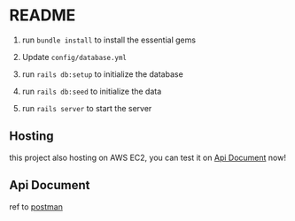 # README

1. run `bundle install` to install the essential gems

2. Update `config/database.yml` 

3. run `rails db:setup` to initialize the database

4. run `rails db:seed` to initialize the data

5. run `rails server` to start the server

## Hosting

this project also hosting on AWS EC2, you can test it on [Api Document](#api-document) now!

## Api Document

ref to [postman](https://elements.getpostman.com/redirect?entityId=5948636-f0e96e52-8521-48b4-ad9c-dba8a191a0c9&entityType=collection)
